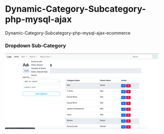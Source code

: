 # Dynamic-Category-Subcategory-php-mysql-ajax
Dynamic-Category-Subcategory-php-mysql-ajax-ecommerce

### Dropdown Sub-Category
![](Dynamic-Category-Subcategory-php-mysql-ajax/01.dropdown_sub-category.png)
